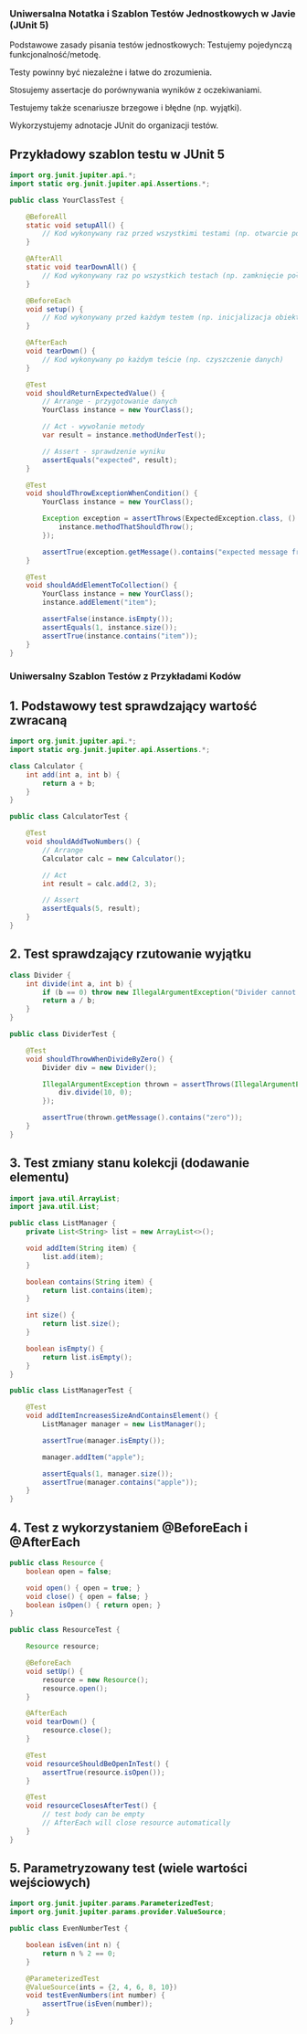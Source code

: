 ### Uniwersalna Notatka i Szablon Testów Jednostkowych w Javie (JUnit 5)
Podstawowe zasady pisania testów jednostkowych:
Testujemy pojedynczą funkcjonalność/metodę.

Testy powinny być niezależne i łatwe do zrozumienia.

Stosujemy assertacje do porównywania wyników z oczekiwaniami.

Testujemy także scenariusze brzegowe i błędne (np. wyjątki).

Wykorzystujemy adnotacje JUnit do organizacji testów.

## Przykładowy szablon testu w JUnit 5
```java
import org.junit.jupiter.api.*;
import static org.junit.jupiter.api.Assertions.*;

public class YourClassTest {

    @BeforeAll
    static void setupAll() {
        // Kod wykonywany raz przed wszystkimi testami (np. otwarcie połączenia)
    }

    @AfterAll
    static void tearDownAll() {
        // Kod wykonywany raz po wszystkich testach (np. zamknięcie połączenia)
    }

    @BeforeEach
    void setup() {
        // Kod wykonywany przed każdym testem (np. inicjalizacja obiektów)
    }

    @AfterEach
    void tearDown() {
        // Kod wykonywany po każdym teście (np. czyszczenie danych)
    }

    @Test
    void shouldReturnExpectedValue() {
        // Arrange - przygotowanie danych
        YourClass instance = new YourClass();

        // Act - wywołanie metody
        var result = instance.methodUnderTest();

        // Assert - sprawdzenie wyniku
        assertEquals("expected", result);
    }

    @Test
    void shouldThrowExceptionWhenCondition() {
        YourClass instance = new YourClass();

        Exception exception = assertThrows(ExpectedException.class, () -> {
            instance.methodThatShouldThrow();
        });

        assertTrue(exception.getMessage().contains("expected message fragment"));
    }

    @Test
    void shouldAddElementToCollection() {
        YourClass instance = new YourClass();
        instance.addElement("item");

        assertFalse(instance.isEmpty());
        assertEquals(1, instance.size());
        assertTrue(instance.contains("item"));
    }
}
```
### Uniwersalny Szablon Testów z Przykładami Kodów
## 1. Podstawowy test sprawdzający wartość zwracaną
```java
import org.junit.jupiter.api.*;
import static org.junit.jupiter.api.Assertions.*;

class Calculator {
    int add(int a, int b) {
        return a + b;
    }
}

public class CalculatorTest {

    @Test
    void shouldAddTwoNumbers() {
        // Arrange
        Calculator calc = new Calculator();

        // Act
        int result = calc.add(2, 3);

        // Assert
        assertEquals(5, result);
    }
}
```
## 2. Test sprawdzający rzutowanie wyjątku
```java
class Divider {
    int divide(int a, int b) {
        if (b == 0) throw new IllegalArgumentException("Divider cannot be zero");
        return a / b;
    }
}

public class DividerTest {

    @Test
    void shouldThrowWhenDivideByZero() {
        Divider div = new Divider();

        IllegalArgumentException thrown = assertThrows(IllegalArgumentException.class, () -> {
            div.divide(10, 0);
        });

        assertTrue(thrown.getMessage().contains("zero"));
    }
}
```
## 3. Test zmiany stanu kolekcji (dodawanie elementu)
```java
import java.util.ArrayList;
import java.util.List;

public class ListManager {
    private List<String> list = new ArrayList<>();

    void addItem(String item) {
        list.add(item);
    }

    boolean contains(String item) {
        return list.contains(item);
    }

    int size() {
        return list.size();
    }

    boolean isEmpty() {
        return list.isEmpty();
    }
}

public class ListManagerTest {

    @Test
    void addItemIncreasesSizeAndContainsElement() {
        ListManager manager = new ListManager();

        assertTrue(manager.isEmpty());

        manager.addItem("apple");

        assertEquals(1, manager.size());
        assertTrue(manager.contains("apple"));
    }
}
```
## 4. Test z wykorzystaniem @BeforeEach i @AfterEach
```java
public class Resource {
    boolean open = false;

    void open() { open = true; }
    void close() { open = false; }
    boolean isOpen() { return open; }
}

public class ResourceTest {

    Resource resource;

    @BeforeEach
    void setUp() {
        resource = new Resource();
        resource.open();
    }

    @AfterEach
    void tearDown() {
        resource.close();
    }

    @Test
    void resourceShouldBeOpenInTest() {
        assertTrue(resource.isOpen());
    }

    @Test
    void resourceClosesAfterTest() {
        // test body can be empty
        // AfterEach will close resource automatically
    }
}
```
## 5. Parametryzowany test (wiele wartości wejściowych)
```java
import org.junit.jupiter.params.ParameterizedTest;
import org.junit.jupiter.params.provider.ValueSource;

public class EvenNumberTest {

    boolean isEven(int n) {
        return n % 2 == 0;
    }

    @ParameterizedTest
    @ValueSource(ints = {2, 4, 6, 8, 10})
    void testEvenNumbers(int number) {
        assertTrue(isEven(number));
    }
}
```
